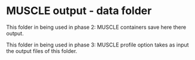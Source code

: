 # MUSCLE output - data folder

This folder in being used in phase 2: MUSCLE containers save here there output.

This folder in being used in phase 3: MUSCLE profile option takes as input the output files of this folder.